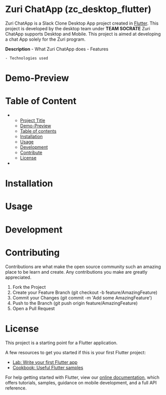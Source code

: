 # Zuri ChatApp (zc_desktop_flutter)
Zuri ChatApp is a Slack Clone Desktop App project created in [Flutter](https://flutter.dev/). This project is developed by the desktop team under **TEAM SOCRATE** Zuri ChatApp supports Desktop and Mobile. This project is aimed at developing a chat App solely for the Zuri program.

**Description**
    - What Zuri ChatApp does
    - Features

    - Technologies used
    

# Demo-Preview

# Table of Content
-
    - [Project Title](#project-title)
    - [Demo-Preview](#demo-preview)
    - [Table of contents](#table-of-contents)
    - [Installation](#installation)
    - [Usage](#usage)
    - [Development](#development)
    - [Contribute](#contribute)
    - [License](#license)
    
- 

# Installation

# Usage


# Development

# Contributing
Contributions are what make the open source community such an amazing place to be learn and create. Any contributions you make are greatly appreciated.

1. Fork the Project
2. Create your Feature Branch (git checkout -b feature/AmazingFeature)
3. Commit your Changes (git commit -m 'Add some AmazingFeature')
4. Push to the Branch (git push origin feature/AmazingFeature)
5. Open a Pull Request


# License


This project is a starting point for a Flutter application.

A few resources to get you started if this is your first Flutter project:

- [Lab: Write your first Flutter app](https://flutter.dev/docs/get-started/codelab)
- [Cookbook: Useful Flutter samples](https://flutter.dev/docs/cookbook)

For help getting started with Flutter, view our
[online documentation](https://flutter.dev/docs), which offers tutorials,
samples, guidance on mobile development, and a full API reference.
